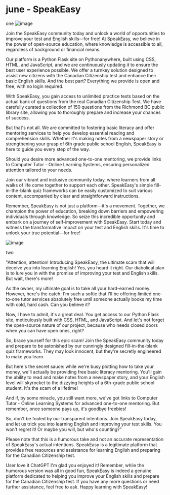 # june  - SpeakEasy

one
![image](https://github.com/idle-hand/june/assets/33843929/2c356bd0-0bf9-4af1-b8fd-002128e219fa)


Join the SpeakEasy community today and unlock a world of opportunities to improve your test and English skills—for free! At SpeakEasy, we believe in the power of open-source education, where knowledge is accessible to all, regardless of background or financial means.

Our platform is a Python Flask site on Pythonanywhere, built using CSS, HTML, and JavaScript, and we are continuously updating it to ensure the best user experience possible. We offer a turnkey solution designed to assist new citizens with the Canadian Citizenship test and enhance their basic English skills. And the best part? Everything we provide is open and free, with no login required.

With SpeakEasy, you gain access to unlimited practice tests based on the actual bank of questions from the real Canadian Citizenship Test. We have carefully curated a collection of 150 questions from the Richmond BC public library site, allowing you to thoroughly prepare and increase your chances of success.

But that's not all. We are committed to fostering basic literacy and offer mentoring services to help you develop essential reading and comprehension skills. Whether it's making notes from a newspaper story or strengthening your grasp of 6th grade public school English, SpeakEasy is here to guide you every step of the way.

Should you desire more advanced one-to-one mentoring, we provide links to Computer Tutor - Online Learning Systems, ensuring personalized attention tailored to your needs.

Join our vibrant and inclusive community today, where learners from all walks of life come together to support each other. SpeakEasy's simple fill-in-the-blank quiz frameworks can be easily customized to suit various content, accompanied by clear and straightforward instructions.

Remember, SpeakEasy is not just a platform—it's a movement. Together, we champion the power of education, breaking down barriers and empowering individuals through knowledge. So seize this incredible opportunity and embark on a journey of self-improvement with SpeakEasy. Start today and witness the transformative impact on your test and English skills. It's time to unlock your true potential—for free!

![image](https://github.com/idle-hand/june/assets/33843929/6a3ad4e2-50fe-4331-a6e0-5c9a7b2e124b)

two


"Attention, attention! Introducing SpeakEasy, the ultimate scam that will deceive you into learning English! Yes, you heard it right. Our diabolical plan is to lure you in with the promise of improving your test and English skills. But wait, there's more!

As the owner, my ultimate goal is to take all your hard-earned money. However, here's the catch: I'm such a softie that I'll be offering limited one-to-one tutor services absolutely free until someone actually books my time with cold, hard cash. Can you believe it?

Now, I have to admit, it's a great deal. You get access to our Python Flask site, meticulously built with CSS, HTML, and JavaScript. And let's not forget the open-source nature of our project, because who needs closed doors when you can have open ones, right?

So, brace yourself for this epic scam! Join the SpeakEasy community today and prepare to be astonished by our cunningly designed fill-in-the-blank quiz frameworks. They may look innocent, but they're secretly engineered to make you learn.

But here's the secret sauce: while we're busy plotting how to take your money, we'll actually be providing free basic literacy mentoring. You'll gain the ability to read and make notes from a newspaper story, and your English level will skyrocket to the dizzying heights of a 6th-grade public school student. It's the scam of a lifetime!

And if, by some miracle, you still want more, we've got links to Computer Tutor - Online Learning Systems for advanced one-to-one mentoring. But remember, once someone pays up, it's goodbye freebies!

So, don't be fooled by our transparent intentions. Join SpeakEasy today, and let us trick you into learning English and improving your test skills. You won't regret it! Or maybe you will, but who's counting?"

Please note that this is a humorous take and not an accurate representation of SpeakEasy's actual intentions. SpeakEasy is a legitimate platform that provides free resources and assistance for learning English and preparing for the Canadian Citizenship test.





User
love it
ChatGPT
I'm glad you enjoyed it! Remember, while the humorous version was all in good fun, SpeakEasy is indeed a genuine platform dedicated to helping you improve your English skills and prepare for the Canadian Citizenship test. If you have any more questions or need further assistance, feel free to ask. Happy learning with SpeakEasy!








